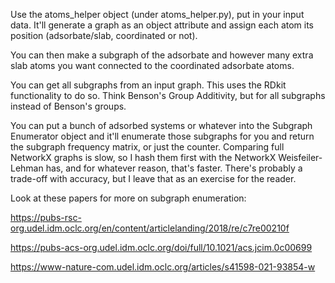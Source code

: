 Use the atoms_helper object (under atoms_helper.py), put in your input data. It'll generate a graph as an object attribute and assign each atom its position (adsorbate/slab, coordinated or not).

You can then make a subgraph of the adsorbate and however many extra slab atoms you want connected to the coordinated adsorbate atoms.

You can get all subgraphs from an input graph. This uses the RDkit functionality to do so. Think Benson's Group Additivity, but for all subgraphs instead of Benson's groups. 

You can put a bunch of adsorbed systems or whatever into the Subgraph Enumerator object and it'll enumerate those subgraphs for you and return the subgraph frequency matrix, or just the counter. 
Comparing full NetworkX graphs is slow, so I hash them first with the NetworkX Weisfeiler-Lehman has, and for whatever reason, that's faster. There's probably a trade-off with accuracy, but I leave that as an exercise for the reader.



Look at these papers for more on subgraph enumeration:

https://pubs-rsc-org.udel.idm.oclc.org/en/content/articlelanding/2018/re/c7re00210f

https://pubs-acs-org.udel.idm.oclc.org/doi/full/10.1021/acs.jcim.0c00699

https://www-nature-com.udel.idm.oclc.org/articles/s41598-021-93854-w
